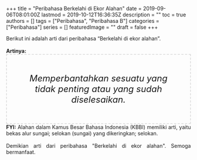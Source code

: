 +++
title = "Peribahasa Berkelahi di Ekor Alahan"
date = 2019-09-06T08:01:00Z
lastmod = 2019-10-12T16:36:35Z
description = ""
toc = true
authors = []
tags = ["Peribahasa", "Peribahasa B"]
categories = ["Peribahasa"]
series = []
featuredImage = ""
draft = false
+++

<div dir="ltr" style="text-align: left;" trbidi="on"><div style="text-align: justify;">Berikut ini adalah arti dari peribahasa “Berkelahi di ekor alahan”.</div><br /><div style="text-align: justify;"><b>Artinya:</b></div><div style="border: 2px dashed #ddd; font-size: 24px; height: auto; margin: 0 auto; padding: 50px; text-align: center; width: auto;"><i>Memperbantahkan sesuatu yang tidak penting atau yang sudah diselesaikan.</i></div><div style="text-align: justify;"><b>FYI:</b> Alahan dalam Kamus Besar Bahasa Indonesia (KBBI) memiliki arti, yaitu bekas alur sungai; selokan (sungai) yang dikeringkan; selokan.<br /><br /></div><div style="text-align: justify;">Demikian arti dari peribahasa "Berkelahi di ekor alahan". Semoga bermanfaat.</div></div>
